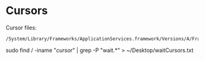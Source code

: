 # Cursors

Cursor files:

    /System/Library/Frameworks/ApplicationServices.framework/Versions/A/Frameworks/HiServices.framework/Versions/A/Resources/cursors


sudo find / -iname "*cursor*" | grep -P "wait.*" > ~/Desktop/waitCursors.txt